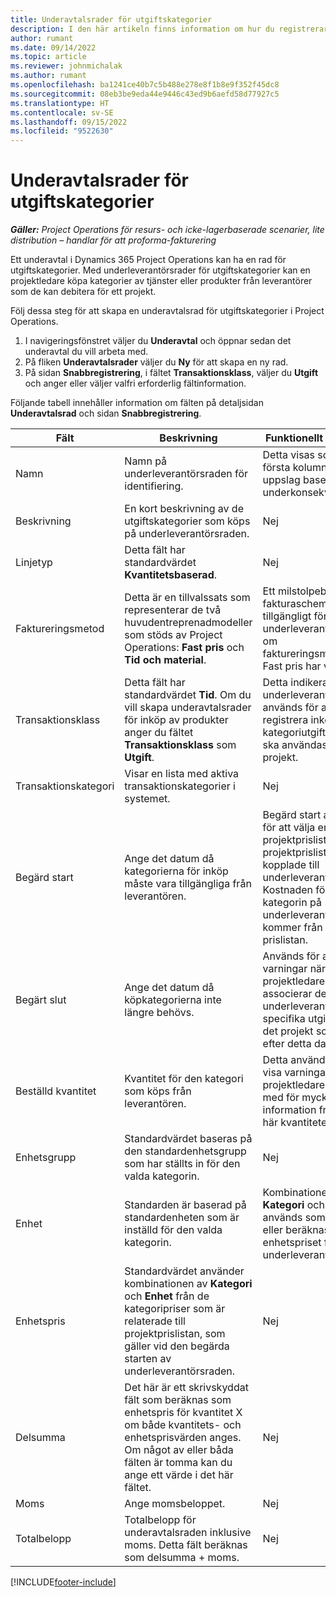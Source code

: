 ```yaml
---
title: Underavtalsrader för utgiftskategorier
description: I den här artikeln finns information om hur du registrerar underleverantörsrader för utgifter och hur du använder fälten för att registrera köp av tid från leverantörer.
author: rumant
ms.date: 09/14/2022
ms.topic: article
ms.reviewer: johnmichalak
ms.author: rumant
ms.openlocfilehash: ba1241ce40b7c5b488e278e8f1b8e9f352f45dc8
ms.sourcegitcommit: 08eb3be9eda44e9446c43ed9b6aefd58d77927c5
ms.translationtype: HT
ms.contentlocale: sv-SE
ms.lasthandoff: 09/15/2022
ms.locfileid: "9522630"
---
```

#  <a name="subcontract-lines-for-expense-categories"></a>Underavtalsrader för utgiftskategorier

_**Gäller:** Project Operations för resurs- och icke-lagerbaserade scenarier, lite distribution – handlar för att proforma-fakturering_

Ett underavtal i Dynamics 365 Project Operations kan ha en rad för utgiftskategorier. Med underleverantörsrader för utgiftskategorier kan en projektledare köpa kategorier av tjänster eller produkter från leverantörer som de kan debitera för ett projekt.

Följ dessa steg för att skapa en underavtalsrad för utgiftskategorier i Project Operations.

1. I navigeringsfönstret väljer du **Underavtal** och öppnar sedan det underavtal du vill arbeta med.
2. På fliken **Underavtalsrader** väljer du **Ny** för att skapa en ny rad.
3. På sidan **Snabbregistrering**, i fältet **Transaktionsklass**, väljer du **Utgift** och anger eller väljer valfri erforderlig fältinformation.

Följande tabell innehåller information om fälten på detaljsidan **Underavtalsrad** och sidan **Snabbregistrering**.

| **Fält** | **Beskrivning** | **Funktionellt påverkan** |
| --- | --- | --- |
| Namn | Namn på underleverantörsraden för identifiering. | Detta visas som den första kolumnen i alla uppslag baserat på underkonsekvensrader. |
| Beskrivning | En kort beskrivning av de utgiftskategorier som köps på underleverantörsraden. | Nej |
|Linjetyp | Detta fält har standardvärdet **Kvantitetsbaserad**. |Nej |
| Faktureringsmetod | Detta är en tillvalssats som representerar de två huvudentreprenadmodeller som stöds av Project Operations: **Fast pris** och **Tid och material**. | Ett milstolpebaserat fakturaschema görs tillgängligt för underleverantörsrader om faktureringsmetoden Fast pris har valts. |
| Transaktionsklass | Detta fält har standardvärdet **Tid**. Om du vill skapa underavtalsrader för inköp av produkter anger du fältet **Transaktionsklass** som **Utgift**.  | Detta indikerar att underleverantörsraden används för att registrera inköp av en kategoriutgifter som ska användas för projekt. |
| Transaktionskategori | Visar en lista med aktiva transaktionskategorier i systemet. |Nej |
| Begärd start | Ange det datum då kategorierna för inköp måste vara tillgängliga från leverantören. | Begärd start används för att välja en projektprislista från de projektprislistor som är kopplade till underleverantörslistan. Kostnaden för kategorin på underleverantörsraden kommer från den prislistan. |
| Begärt slut | Ange det datum då köpkategorierna inte längre behövs. | Används för att visa varningar när en projektledare associerar denna underleverantör till specifika utgifter för det projekt som krävs efter detta datum. |
| Beställd kvantitet | Kvantitet för den kategori som köps från leverantören. | Detta används för att visa varningar när en projektledare förser med för mycket information från den här kvantiteten.|
| Enhetsgrupp | Standardvärdet baseras på den standardenhetsgrupp som har ställts in för den valda kategorin. |Nej |
| Enhet | Standarden är baserad på standardenheten som är inställd för den valda kategorin.  | Kombinationen av **Kategori** och **Enhet** används som standard eller beräknas för enhetspriset för underleverantörsraden.  |
| Enhetspris | Standardvärdet använder kombinationen av **Kategori** och **Enhet** från de kategoripriser som är relaterade till projektprislistan, som gäller vid den begärda starten av underleverantörsraden. |Nej |
| Delsumma | Det här är ett skrivskyddat fält som beräknas som enhetspris för kvantitet X om både kvantitets- och enhetsprisvärden anges. Om något av eller båda fälten är tomma kan du ange ett värde i det här fältet. |Nej |
| Moms | Ange momsbeloppet. |Nej |
| Totalbelopp | Totalbelopp för underavtalsraden inklusive moms. Detta fält beräknas som delsumma + moms. |Nej |


[!INCLUDE[footer-include](../../includes/footer-banner.md)]

